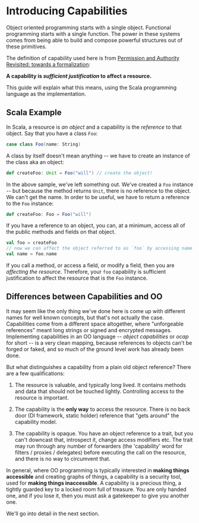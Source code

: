 
# Introducing Capabilities

Object oriented programming starts with a single object.  Functional programming starts with a single function.  The power in these systems comes from being able to build and compose powerful structures out of these primitives.  
 
The definition of capability used here is from [Permission and Authority Revisited: towards a formalization](https://ai.google/research/pubs/pub45570):

**A capability is *sufficient justification* to affect a resource.**

This guide will explain what this means, using the Scala programming language as the implementation.

## Scala Example

In Scala, a resource is *an object* and a capability is the *reference* to that object.  Say that you have a class `Foo`:

```scala
case class Foo(name: String)
```

A class by itself doesn't mean anything -- we have to create an instance of the class aka an object:

```scala
def createFoo: Unit = Foo("will") // create the object!
```

In the above sample, we've left something out. We've created a `Foo` instance -- but because the method returns `Unit`, there is no reference to the object.  We can't get the name.  In order to be useful, we have to return a reference to the `Foo` instance:

```scala
def createFoo: Foo = Foo("will")
```

If you have a reference to an object, you can, at a minimum, access all of the public methods and fields on that object.  

```scala
val foo = createFoo
// now we can affect the object referred to as `foo` by accessing name
val name = foo.name
```

If you call a method, or access a field, or modify a field, then you are *affecting the resource*. Therefore, your `foo` capability is sufficient justification to affect the resource that is the `Foo` instance.

## Differences between Capabilities and OO

It may seem like the only thing we've done here is come up with different names for well known concepts, but that's not actually the case.  Capabilities come from a different space altogether, where "unforgeable references" meant long strings or signed and encrypted messages.  Implementing capabilities in an OO language -- *object capabilities* or *ocap* for short -- is a very clean mapping, because references to objects can't be forged or faked, and so much of the ground level work has already been done.  

But what distinguishes a capability from a plain old object reference?  There are a few qualifications:
 
1. The resource is valuable, and typically long lived.  It contains methods and data that should not be touched lightly.  Controlling access to the resource is important.

2. The capability is the **only way** to access the resource.  There is no back door (DI framework, static holder) reference that "gets around" the capability model.  

3. The capability is opaque.  You have an object reference to a trait, but you can't downcast that, introspect it, change access modifiers etc.  The trait may run through any number of forwarders (the 'capability' word for filters / proxies / delegates) before executing the call on the resource, and there is no way to circumvent that.

In general, where OO programming is typically interested in **making things accessible** and creating graphs of things, a capability is a security tool, used for **making things inaccessible**.  A capability is a precious thing, a tightly guarded key to a locked room full of treasure.  You are only handed one, and if you lose it, then you must ask a gatekeeper to give you another one.

We'll go into detail in the next section.
